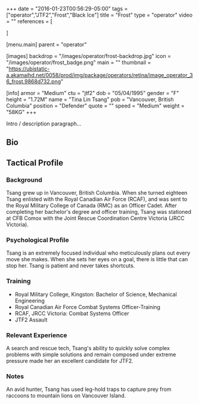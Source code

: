 +++
date = "2016-01-23T00:56:29-05:00"
tags = ["operator","JTF2","Frost","Black Ice"]
title = "Frost"
type = "operator"
video = ""
references = [

]

[menu.main]
  parent = "operator"

[images]
  backdrop = "/images/operator/frost-backdrop.jpg"
  icon = "/images/operator/frost_badge.png"
  main = ""
  thumbnail = "https://ubistatic-a.akamaihd.net/0058/prod/img/package/operators/retina/image_operator_36_frost.9868d732.png"

[info]
  armor = "Medium"
  ctu = "jtf2"
  dob = "05/04/1995"
  gender = "F"
  height = "1.72M"
  name = "Tina Lin Tsang"
  pob = "Vancouver, British Columbia"
  position = "Defender"
  quote = ""
  speed = "Medium"
  weight = "58KG"
+++

Intro / description paragraph...<!--more-->

## Bio

## Tactical Profile

### Background

Tsang grew up in Vancouver, British Columbia. When she turned eighteen Tsang enlisted with the Royal Canadian Air Force (RCAF), and was sent to the Royal Military College of Canada (RMC) as an Officer Cadet. After completing her bachelor's degree and officer training, Tsang was stationed at CFB Comox with the Joint Rescue Coordination Centre Victoria (JRCC Victoria).

### Psychological Profile

Tsang is an extremely focused individual who meticulously plans out every move she makes. When she sets her eyes on a goal, there is little that can stop her. Tsang is patient and never takes shortcuts.

### Training

- Royal Military College, Kingston: Bachelor of Science, Mechanical Engineering
- Royal Canadian Air Force Combat Systems Officer-Training
- RCAF, JRCC Victoria: Combat Systems Officer
- JTF2 Assault

### Relevant Experience

A search and rescue tech, Tsang's ability to quickly solve complex problems with simple solutions and remain composed under extreme pressure made her an excellent candidate for JTF2.

### Notes

An avid hunter, Tsang has used leg-hold traps to capture prey from raccoons to mountain lions on Vancouver Island.
